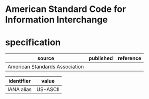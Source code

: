# American Standard Code for Information Interchange
# specification
| source | published         | reference
| ------ | ----------------- | ---------
| American Standards Association

| identifier  | value
| ---------- | -----
| IANA alias | US-ASCII 


